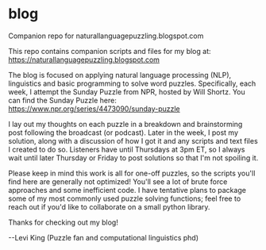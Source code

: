 # blog
 Companion repo for naturallanguagepuzzling.blogspot.com

This repo contains companion scripts and files for my blog at:
https://naturallanguagepuzzling.blogspot.com


The blog is focused on applying natural language processing (NLP), linguistics and basic programming to solve word puzzles. Specifically, each week, I attempt the Sunday Puzzle from NPR, hosted by Will Shortz. You can find the Sunday Puzzle here:
https://www.npr.org/series/4473090/sunday-puzzle

I lay out my thoughts on each puzzle in a breakdown and brainstorming post following the broadcast (or podcast). Later in the week, I post my solution, along with a discussion of how I got it and any scripts and text files I created to do so. Listeners have until Thursdays at 3pm ET, so I always wait until later Thursday or Friday to post solutions so that I'm not spoiling it.

Please keep in mind this work is all for one-off puzzles, so the scripts you'll find here are generally not optimized! You'll see a lot of brute force approaches and some inefficient code. I have tentative plans to package some of my most commonly used puzzle solving functions; feel free to reach out if you'd like to collaborate on a small python library.

Thanks for checking out my blog!

--Levi King (Puzzle fan and computational linguistics phd)